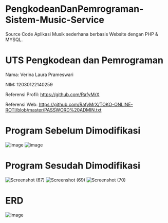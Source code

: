 # PengkodeanDanPemrograman-Sistem-Music-Service
Source Code Aplikasi Musik sederhana berbasis Website dengan PHP & MYSQL.
# UTS Pengkodean dan Pemrograman
Nama: Verina Laura Prameswari

NIM: 12030122140259

Referensi Profil: https://github.com/RafyMrX 

Referensi Web: https://github.com/RafyMrX/TOKO-ONLINE-ROTI/blob/master/PASSWORD%20ADMIN.txt
# Program Sebelum Dimodifikasi
![image](https://github.com/verinalaura/PengkodeanDanPemrograman-Sistem-Music-Service/assets/166783472/4908eefc-11e4-449c-b149-becc898075f4)
![image](https://github.com/verinalaura/PengkodeanDanPemrograman-Sistem-Music-Service/assets/166783472/faa87c3e-97dd-4963-84d9-fb24f3810a17)
# Program Sesudah Dimodifikasi
![Screenshot (67)](https://github.com/verinalaura/PengkodeanDanPemrograman-Sistem-Music-Service/assets/166783472/f18a369c-16e5-407c-abee-8af58ca3a772)
![Screenshot (69)](https://github.com/verinalaura/PengkodeanDanPemrograman-Sistem-Music-Service/assets/166783472/0a31d965-e34d-4a0e-8f22-9f076bbb996b)
![Screenshot (70)](https://github.com/verinalaura/PengkodeanDanPemrograman-Sistem-Music-Service/assets/166783472/00fad8a2-3a44-438b-834a-3849016ee411)
# ERD 
![image](https://github.com/verinalaura/PengkodeanDanPemrograman-Sistem-Music-Service/assets/166783472/6aba3eda-34a2-448e-9ede-39006987c00f)
